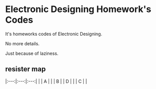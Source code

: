 # Electronic Designing Homework's Codes

It's homeworks codes of Electronic Designing.

No more details.

Just because of laziness.

## resister map

|:---:|:---:|:---:|
|     |  A  |     |
|  B  |     |  D  |
|     |  C  |     |
